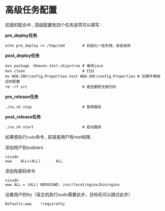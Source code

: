 # 高级任务配置

前面的配合中 , 高级配置有四个任务选项可以填写 :

**pre\_deploy任务**

```
echo pre_deploy >> /tmp/cmd        # 初始化一些东西，自由发挥
```

**post\_deploy任务**

```
mvn package -Dmaven.test.skip=true # 编译java
mvn clean                          # 打扫
mv WEB-INF/config.Properties.test WEB-INF/config.Properties # 切换环境相应的配置
rm -rf src                         # 甚至删除无用代码
```

**pre\_release任务**

```
./xx.sh stop                       # 暂停服务
```

**post\_release任务**

```
./xx.sh start                      # 启动服务
```

如果想执行`sudo`命令 , 前提是用户有root权限 . 

添加用户到sudoers

```
visudo
www    ALL=(ALL)       ALL
```

添加免密码命令

```
visudo
www ALL = (ALL) NOPASSWD: /usr/local/nginx/bin/nginx
```

设置用户的tty（宿主机执行sudo需要此步，目标机可以跳过此步）

```
Defaults:www    !requiretty
```



